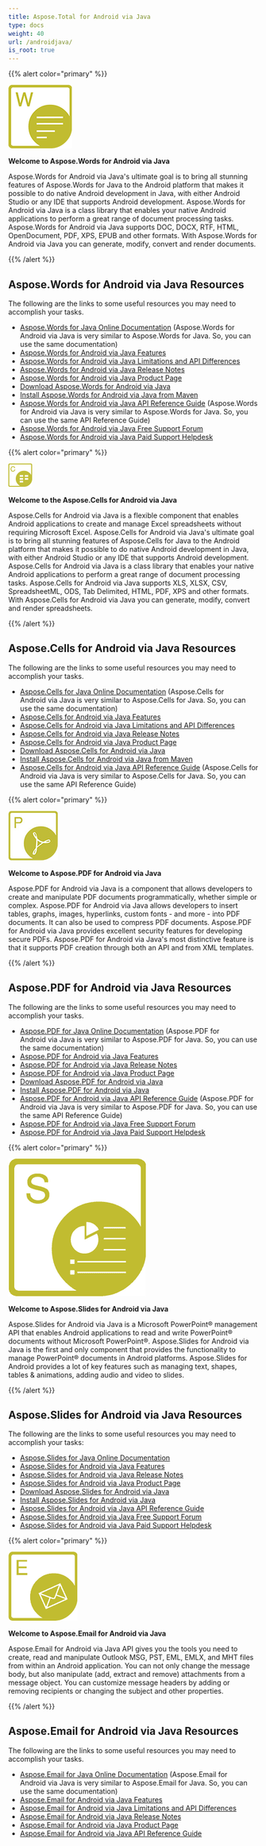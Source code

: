 ```yaml
---
title: Aspose.Total for Android via Java
type: docs
weight: 40
url: /androidjava/
is_root: true
---
```


{{% alert color="primary" %}} 

**![Aspose.Words for Android via Java](aspose_words-for-android-128x128.png)**

**Welcome to Aspose.Words for Android via Java**

Aspose.Words for Android via Java's ultimate goal is to bring all stunning features of Aspose.Words for Java to the Android platform that makes it possible to do native Android development in Java, with either Android Studio or any IDE that supports Android development. Aspose.Words for Android via Java is a class library that enables your native Android applications to perform a great range of document processing tasks. Aspose.Words for Android via Java supports DOC, DOCX, RTF, HTML, OpenDocument, PDF, XPS, EPUB and other formats. With Aspose.Words for Android via Java you can generate, modify, convert and render documents.

{{% /alert %}}

## **Aspose.Words for Android via Java Resources**

The following are the links to some useful resources you may need to accomplish your tasks.

- [Aspose.Words for Java Online Documentation](/words/java/) (Aspose.Words for Android via Java is very similar to Aspose.Words for Java. So, you can use the same documentation)
- [Aspose.Words for Android via Java Features](/words/java/aspose-words-for-android-via-java-features)
- [Aspose.Words for Android via Java Limitations and API Differences](/words/java/aspose-words-for-android-via-javaapi-differences-and-limitations)
- [Aspose.Words for Android via Java Release Notes](/words/java/aspose-words-for-android-via-java)
- [Aspose.Words for Android via Java Product Page](https://products.aspose.com/words/android-java)
- [Download Aspose.Words for Android via Java](https://repository.aspose.com/webapp/#/artifacts/browse/tree/General/repo/com/aspose/aspose-words)
- [Install Aspose.Words for Android via Java from Maven](/words/java/install-aspose-words-for-android-via-java#InstallAspose.WordsforAndroidviaJavafromMavenRepository)
- [Aspose.Words for Android via Java API Reference Guide](https://apireference.aspose.com/java/words) (Aspose.Words for Android via Java is very similar to Aspose.Words for Java. So, you can use the same API Reference Guide)
- [Aspose.Words for Android via Java Free Support Forum](https://forum.aspose.com/c/words)
- [Aspose.Words for Android via Java Paid Support Helpdesk](https://helpdesk.aspose.com/)

{{% alert color="primary" %}} 

**![Aspose.Cells for Android via Java](home_1)**

**Welcome to the Aspose.Cells for Android via Java**

Aspose.Cells for Android via Java is a flexible component that enables Android applications to create and manage Excel spreadsheets without requiring Microsoft Excel. Aspose.Cells for Android via Java's ultimate goal is to bring all stunning features of Aspose.Cells for Java to the Android platform that makes it possible to do native Android development in Java, with either Android Studio or any IDE that supports Android development. Aspose.Cells for Android via Java is a class library that enables your native Android applications to perform a great range of document processing tasks. Aspose.Cells for Android via Java supports XLS, XLSX, CSV, SpreadsheetML, ODS, Tab Delimited, HTML, PDF, XPS and other formats. With Aspose.Cells for Android via Java you can generate, modify, convert and render spreadsheets.

{{% /alert %}}

## **Aspose.Cells for Android via Java Resources**

The following are the links to some useful resources you may need to accomplish your tasks.

- [Aspose.Cells for Java Online Documentation](/cells/java/) (Aspose.Cells for Android via Java is very similar to Aspose.Cells for Java. So, you can use the same documentation)
- [Aspose.Cells for Android via Java Features](/cells/java/aspose-cells-for-android-via-java-features/)
- [Aspose.Cells for Android via Java Limitations and API Differences](/cells/java/aspose-cells-for-android-via-java-limitations-and-api-differences/)
- [Aspose.Cells for Android via Java Release Notes](/cells/java/aspose-cells-for-android-via-java/)
- [Aspose.Cells for Android via Java Product Page](https://products.aspose.com/cells/android-java)
- [Download Aspose.Cells for Android via Java](https://repository.aspose.com/webapp/#/artifacts/browse/tree/General/repo/com/aspose/aspose-cells)
- [Install Aspose.Cells for Android via Java from Maven](/cells/java/aspose-cells-for-android-via-java-installation/#install-asposecells-for-android-via-java-from-maven-repository)
- [Aspose.Cells for Android via Java API Reference Guide](https://apireference.aspose.com/cells/java) (Aspose.Cells for Android via Java is very similar to Aspose.Cells for Java. So, you can use the same API Reference Guide)

{{% alert color="primary" %}} 

![Aspose.PDF for Android via Java](home_2.png)

**Welcome to Aspose.PDF for Android via Java**

Aspose.PDF for Android via Java is a component that allows developers to create and manipulate PDF documents programmatically, whether simple or complex. Aspose.PDF for Android via Java allows developers to insert tables, graphs, images, hyperlinks, custom fonts - and more - into PDF documents. It can also be used to compress PDF documents. Aspose.PDF for Android via Java provides excellent security features for developing secure PDFs. Aspose.PDF for Android via Java's most distinctive feature is that it supports PDF creation through both an API and from XML templates.

{{% /alert %}}

## **Aspose.PDF for Android via Java Resources**

The following are the links to some useful resources you may need to accomplish your tasks.

- [Aspose.PDF for Java Online Documentation](/pdf/java/) (Aspose.PDF for Android via Java is very similar to Aspose.PDF for Java. So, you can use the same documentation)
- [Aspose.PDF for Android via Java Features](/pdf/javaaspose-pdf-for-android-via-java-features)
- [Aspose.PDF for Android via Java Release Notes](/pdf/javaaspose-pdf-for-android-via-java)
- [Aspose.PDF for Android via Java Product Page](https://products.aspose.com/pdf/android-java)
- [Download Aspose.PDF for Android via Java](https://repository.aspose.com/webapp/#/artifacts/browse/tree/General/repo/com/aspose/aspose-pdf-android-via-java)
- [Install Aspose.PDF for Android via Java](/pdf/java/install-aspose-pdf-for-android-via-java/)
- [Aspose.PDF for Android via Java API Reference Guide](https://apireference.aspose.com/java/pdf) (Aspose.PDF for Android via Java is very similar to Aspose.PDF for Java. So, you can use the same API Reference Guide)
- [Aspose.PDF for Android via Java Free Support Forum](https://forum.aspose.com/c/pdf)
- [Aspose.PDF for Android via Java Paid Support Helpdesk](https://helpdesk.aspose.com/)

{{% alert color="primary" %}} 

![Aspose.Slides for Android via Java](home_3)

**Welcome to Aspose.Slides for Android via Java**

Aspose.Slides for Android via Java is a Microsoft PowerPoint® management API that enables Android applications to read and write PowerPoint® documents without Microsoft PowerPoint®. Aspose.Slides for Android via Java is the first and only component that provides the functionality to manage PowerPoint® documents in Android platforms. Aspose.Slides for Android provides a lot of key features such as managing text, shapes, tables & animations, adding audio and video to slides.

{{% /alert %}}

## **Aspose.Slides for Android via Java Resources**

The following are the links to some useful resources you may need to accomplish your tasks:

- [Aspose.Slides for Java Online Documentation](/slides/java/)
- [Aspose.Slides for Android via Java Features](/slides/java/aspose-slides-for-android-via-java-features)
- [Aspose.Slides for Android via Java Release Notes](/slides/java/aspose-slides-for-android-via-java)
- [Aspose.Slides for Android via Java Product Page](https://products.aspose.com/slides/android-java)
- [Download Aspose.Slides for Android via Java](http://maven.aspose.com/repository/simple/ext-release-local/com/aspose/aspose-slides/)
- [Install Aspose.Slides for Android via Java](/slides/java/install-aspose-slides-for-android-via-java) 
- [Aspose.Slides for Android via Java API Reference Guide](https://apireference.aspose.com/java/slides)
- [Aspose.Slides for Android via Java Free Support Forum](https://forum.aspose.com/c/slides)
- [Aspose.Slides for Android via Java Paid Support Helpdesk](https://helpdesk.aspose.com/)

{{% alert color="primary" %}} 

<img src="home_4" alt="Aspose.Email for Android via Java" style="zoom:50%;" />

**Welcome to Aspose.Email for Android via Java**

Aspose.Email for Android via Java API gives you the tools you need to create, read and manipulate Outlook MSG, PST, EML, EMLX, and MHT files from within an Android application. You can not only change the message body, but also manipulate (add, extract and remove) attachments from a message object. You can customize message headers by adding or removing recipients or changing the subject and other properties.

{{% /alert %}}

## **Aspose.Email for Android via Java Resources**

The following are the links to some useful resources you may need to accomplish your tasks.

- [Aspose.Email for Java Online Documentation](/email/java/) (Aspose.Email for Android via Java is very similar to Aspose.Email for Java. So, you can use the same documentation)
- [Aspose.Email for Android via Java Features](/email/java/aspose-email-for-android-via-java-features)
- [Aspose.Email for Android via Java Limitations and API Differences](/email/java/aspose-email-for-android-via-java-limitations-andapi-differences)
- [Aspose.Email for Android via Java Release Notes](/email/java/android-via-java-release-notes)
- [Aspose.Email for Android via Java Product Page](https://products.aspose.com/email/android-java)
- [Aspose.Email for Android via Java API Reference Guide](https://apireference.aspose.com/java/email) 
